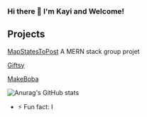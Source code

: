 ### Hi there 👋 I'm Kayi and Welcome!

## Projects
[MapStatesToPost](https://github.com/KayiLeung/mapStatesToPost)
A MERN stack group projet

[Giftsy](https://github.com/KayiLeung/Giftsy)


[MakeBoba](https://github.com/KayiLeung/MakeBoba)



 



<!--
**KayiLeung/KayiLeung** is a ✨ _special_ ✨ repository because its `README.md` (this file) appears on your GitHub profile.

Here are some ideas to get you started:

- 🔭 I’m currently working on ...
- 🌱 I’m currently learning ...
- 👯 I’m looking to collaborate on ...
- 🤔 I’m looking for help with ...
- 💬 Ask me about ...
- 📫 How to reach me: ...
- 😄 Pronouns: ...
- ⚡ Fun fact: ...
-->




![Anurag's GitHub stats](https://github-readme-stats.vercel.app/api?username=KayiLeung&show_icons=true&theme=onedark)


 - ⚡ Fun fact: I

